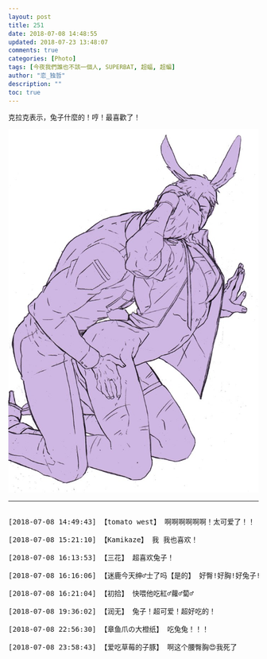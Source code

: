 ```yaml
---
layout: post
title: 251
date: 2018-07-08 14:48:55
updated: 2018-07-23 13:48:07
comments: true
categories: [Photo]
tags: [今夜我們誰也不該一個人, SUPERBAT, 超蝠, 超蝙]
author: "恋_独哲"
description: ""
toc: true
---
```


<p>克拉克表示，兔子什麼的！哼！最喜歡了！<br /></p>

![](https://raw.githubusercontent.com/alicewish/maple50821/master/img_YW5MWVN1NEpoZFZ0UGtWRXdpWjloSitUaUE1OFRYTkRsSW1ad3d1RnFySWp2YW9mR3JiQndBPT0.jpg)

---

<pre>

[2018-07-08 14:49:43] 【tomato west】 啊啊啊啊啊啊！太可爱了！！

[2018-07-08 15:21:10] 【Kamikaze】 我 我也喜欢！

[2018-07-08 16:13:53] 【三花】 超喜欢兔子！

[2018-07-08 16:16:06] 【迷鹿今天绅♂士了吗【是的】 好臀!好胸!好兔子!(*/ω＼*)

[2018-07-08 16:21:04] 【初拾】 快喂他吃紅♂蘿♂蔔♂

[2018-07-08 19:36:02] 【润无】 兔子！超可爱！超好吃的！

[2018-07-08 22:56:30] 【章鱼爪の大橙纸】 吃兔兔！！！

[2018-07-08 23:58:43] 【爱吃草莓的子豚】 啊这个腰臀胸😍我死了

</pre>